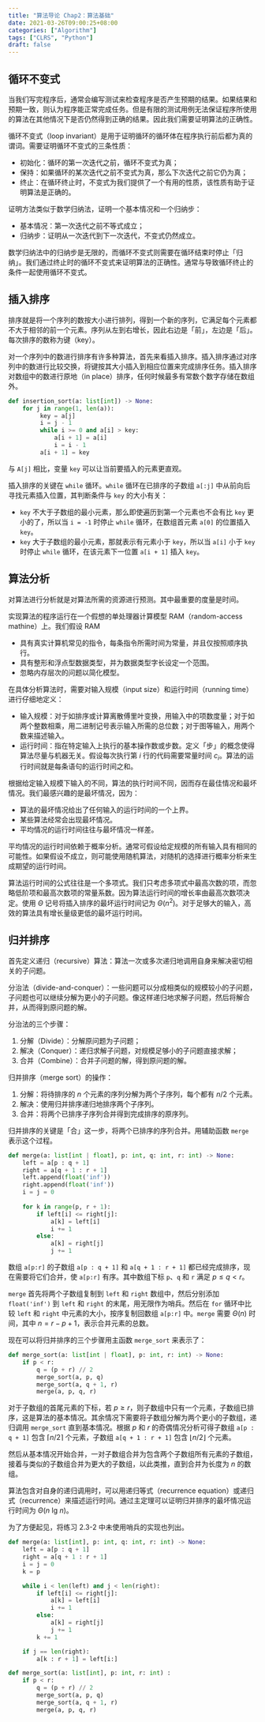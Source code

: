 ```yaml
---
title: "算法导论 Chap2：算法基础"
date: 2021-03-26T09:00:25+08:00
categories: ["Algorithm"]
tags: ["CLRS", "Python"]
draft: false
---
```


## 循环不变式

当我们写完程序后，通常会编写测试来检查程序是否产生预期的结果。如果结果和预期一致，则认为程序能正常完成任务。但是有限的测试用例无法保证程序所使用的算法在其他情况下是否仍然得到正确的结果。因此我们需要证明算法的正确性。

<!--more-->

循环不变式（loop invariant）是用于证明循环的循环体在程序执行前后都为真的谓词。需要证明循环不变式的三条性质：

- 初始化：循环的第一次迭代之前，循环不变式为真；
- 保持：如果循环的某次迭代之前不变式为真，那么下次迭代之前它仍为真；
- 终止：在循环终止时，不变式为我们提供了一个有用的性质，该性质有助于证明算法是正确的。

证明方法类似于数学归纳法，证明一个基本情况和一个归纳步：

- 基本情况：第一次迭代之前不等式成立；
- 归纳步：证明从一次迭代到下一次迭代，不变式仍然成立。

数学归纳法中的归纳步是无限的，而循环不变式则需要在循环结束时停止「归纳」。我们通过终止时的循环不变式来证明算法的正确性。通常与导致循环终止的条件一起使用循环不变式。

## 插入排序

排序就是将一个序列的数按大小进行排列，得到一个新的序列，它满足每个元素都不大于相邻的前一个元素。序列从左到右增长，因此右边是「前」，左边是「后」。每次排序的数称为键（key）。

对一个序列中的数进行排序有许多种算法，首先来看插入排序。插入排序通过对序列中的数进行比较交换，将键按其大小插入到相应位置来完成排序任务。插入排序对数组中的数进行原地（in place）排序，任何时候最多有常数个数字存储在数组外。

```python
def insertion_sort(a: list[int]) -> None:
    for j in range(1, len(a)):
         key = a[j]
         i = j - 1
         while i >= 0 and a[i] > key:
             a[i + 1] = a[i]
             i = i - 1
         a[i + 1] = key
```

与 `A[j]` 相比，变量 `key` 可以让当前要插入的元素更直观。

插入排序的关键在 `while` 循环。`while` 循环在已排序的子数组 `a[:j]` 中从前向后寻找元素插入位置，其判断条件与 `key` 的大小有关：

- `key` 不大于子数组的最小元素，那么即使遍历到第一个元素也不会有比 `key` 更小的了，所以当 `i = -1` 时停止 `while` 循环，在数组首元素 `a[0]` 的位置插入 `key`。
- `key` 大于子数组的最小元素，那就表示有元素小于 `key`，所以当 `a[i]` 小于 `key` 时停止 `while` 循环，在该元素下一位置 `a[i + 1]` 插入 `key`。

## 算法分析

对算法进行分析就是对算法所需的资源进行预测。其中最重要的度量是时间。

实现算法的程序运行在一个假想的单处理器计算模型 RAM（random-access mathine）上。我们假设 RAM

- 具有真实计算机常见的指令，每条指令所需时间为常量，并且仅按照顺序执行。
- 具有整形和浮点型数据类型，并为数据类型字长设定一个范围。
- 忽略内存层次的问题以简化模型。

在具体分析算法时，需要对输入规模（input size）和运行时间（running time）进行仔细地定义：

- 输入规模：对于如排序或计算离散傅里叶变换，用输入中的项数度量；对于如两个整数相乘，用二进制记号表示输入所需的总位数；对于图等输入，用两个数来描述输入。
- 运行时间：指在特定输入上执行的基本操作数或步数。定义「步」的概念使得算法尽量与机器无关。假设每次执行第 $i$ 行的代码需要常量时间 $c_i$。算法的运行时间就是每条语句的运行时间之和。

根据给定输入规模下输入的不同，算法的执行时间不同，因而存在最佳情况和最坏情况。我们最感兴趣的是最坏情况，因为：

- 算法的最坏情况给出了任何输入的运行时间的一个上界。
- 某些算法经常会出现最坏情况。
- 平均情况的运行时间往往与最坏情况一样差。

平均情况的运行时间依赖于概率分析。通常可假设给定规模的所有输入具有相同的可能性。如果假设不成立，则可能使用随机算法，对随机的选择进行概率分析来生成期望的运行时间。

算法运行时间的公式往往是一个多项式。我们只考虑多项式中最高次数的项，而忽略低阶项和最高次数项的常量系数。因为算法运行时间的增长率由最高次数项决定。使用 $\Theta$ 记号将插入排序的最坏运行时间记为 $\Theta(n^2)$。对于足够大的输入，高效的算法具有增长量级更低的最坏运行时间。

## 归并排序

首先定义递归（recursive）算法：算法一次或多次递归地调用自身来解决密切相关的子问题。

分治法（divide-and-conquer）：一些问题可以分成相类似的规模较小的子问题，子问题也可以继续分解为更小的子问题。像这样递归地求解子问题，然后将解合并，从而得到原问题的解。

分治法的三个步骤：

1. 分解（Divide）：分解原问题为子问题；
2. 解决（Conquer）：递归求解子问题，对规模足够小的子问题直接求解；
3. 合并（Combine）：合并子问题的解，得到原问题的解。

归并排序（merge sort）的操作：

1. 分解：将待排序的 $n$ 个元素的序列分解为两个子序列，每个都有 $n/2$ 个元素。
2. 解决：使用归并排序递归地排序两个子序列。
3. 合并：将两个已排序子序列合并得到完成排序的原序列。

归并排序的关键是「合」这一步，将两个已排序的序列合并。用辅助函数 `merge` 表示这个过程。

```python
def merge(a: list[int | float], p: int, q: int, r: int) -> None:
    left = a[p : q + 1]
    right = a[q + 1 : r + 1]
    left.append(float('inf'))
    right.append(float('inf'))
    i = j = 0
    
    for k in range(p, r + 1):
        if left[i] <= right[j]:
            a[k] = left[i]
            i += 1
        else:
            a[k] = right[j]
            j += 1
```

数组 `a[p:r]` 的子数组 `a[p : q + 1]` 和 `a[q + 1 : r + 1]` 都已经完成排序，现在需要将它们合并，使 `a[p:r]` 有序。其中数组下标 `p`、`q` 和 `r` 满足 $p\leqslant q < r$。

`merge` 首先将两个子数组复制到 `left` 和 `right` 数组中，然后分别添加  `float('inf')` 到 `left` 和 `right` 的末尾，用无限作为哨兵。然后在 `for` 循环中比较 `left` 和 `right` 中元素的大小，按序复制回数组 `a[p:r]` 中。`merge` 需要 $\Theta(n)$ 时间，其中 $n = r - p + 1$，表示合并元素的总数。

现在可以将归并排序的三个步骤用主函数 `merge_sort` 来表示了：

```python
def merge_sort(a: list[int | float], p: int, r: int) -> None:
    if p < r:
        q = (p + r) // 2
        merge_sort(a, p, q)
        merge_sort(a, q + 1, r)
        merge(a, p, q, r)
```

对于子数组的首尾元素的下标，若 $p \geqslant r$，则子数组中只有一个元素，子数组已排序，这是算法的基本情况。其余情况下需要将子数组分解为两个更小的子数组，递归调用 `merge_sort` 直到基本情况。根据 $p$ 和 $r$ 的奇偶情况分析可得子数组 `a[p : q + 1]` 包含 $\lceil n / 2 \rceil$ 个元素，子数组  `a[q + 1 : r + 1]` 包含 $\lfloor n / 2 \rfloor$ 个元素。

然后从基本情况开始合并，一对子数组合并为包含两个子数组所有元素的子数组，接着与类似的子数组合并为更大的子数组，以此类推，直到合并为长度为 $n$ 的数组。

算法包含对自身的递归调用时，可以用递归等式（recurrence equation）或递归式（recurrence）来描述运行时间。通过主定理可以证明归并排序的最坏情况运行时间为 $\Theta(n\ \text{lg}\ n)$。

为了方便起见，将练习 2.3-2 中未使用哨兵的实现也列出。

```python
def merge(a: list[int], p: int, q: int, r: int) -> None:
    left = a[p : q + 1]
    right = a[q + 1 : r + 1]
    i = j = 0
    k = p

    while i < len(left) and j < len(right):
        if left[i] <= right[j]:
            a[k] = left[i]
            i += 1
        else:
            a[k] = right[j]
            j += 1
        k += 1

    if j == len(right):
        a[k : r + 1] = left[i:]

def merge_sort(a: list[int], p: int, r: int) :
    if p < r:
        q = (p + r) // 2
        merge_sort(a, p, q)
        merge_sort(a, q + 1, r)
        merge(a, p, q, r)
```

